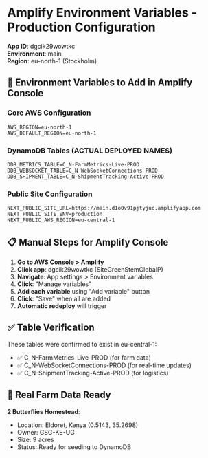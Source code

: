 # Amplify Environment Variables - Production Configuration

**App ID**: dgcik29wowtkc  
**Environment**: main  
**Region**: eu-north-1 (Stockholm)

## 🔧 Environment Variables to Add in Amplify Console

### Core AWS Configuration
```
AWS_REGION=eu-north-1
AWS_DEFAULT_REGION=eu-north-1
```

### DynamoDB Tables (ACTUAL DEPLOYED NAMES)
```
DDB_METRICS_TABLE=C_N-FarmMetrics-Live-PROD
DDB_WEBSOCKET_TABLE=C_N-WebSocketConnections-PROD
DDB_SHIPMENT_TABLE=C_N-ShipmentTracking-Active-PROD
```

### Public Site Configuration
```
NEXT_PUBLIC_SITE_URL=https://main.d1o0v91pjtyjuc.amplifyapp.com
NEXT_PUBLIC_SITE_ENV=production
NEXT_PUBLIC_AWS_REGION=eu-central-1
```

## 📋 Manual Steps for Amplify Console

1. **Go to AWS Console > Amplify**
2. **Click app**: dgcik29wowtkc (SiteGreenStemGlobalP)
3. **Navigate**: App settings > Environment variables
4. **Click**: "Manage variables"
5. **Add each variable** using "Add variable" button
6. **Click**: "Save" when all are added
7. **Automatic redeploy** will trigger

## ✅ Table Verification

These tables were confirmed to exist in eu-central-1:
- ✅ C_N-FarmMetrics-Live-PROD (for farm data)
- ✅ C_N-WebSocketConnections-PROD (for real-time updates)  
- ✅ C_N-ShipmentTracking-Active-PROD (for logistics)

## 🌱 Real Farm Data Ready

**2 Butterflies Homestead**:
- Location: Eldoret, Kenya (0.5143, 35.2698)
- Owner: GSG-KE-UG
- Size: 9 acres
- Status: Ready for seeding to DynamoDB